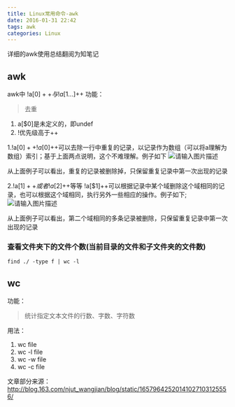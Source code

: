 ```yaml
---
title: Linux常用命令-awk
date: 2016-01-31 22:42
tags: awk
categories: Linux
---
```


详细的awk使用总结翻阅为知笔记
## awk
awk中 !a[$0]++ 与 !a[$1...]++
功能：
> 去重
1. a[$0]是未定义的，即undef
2. !优先级高于++

1.!a[$0]++
!a[$0]++可以去除一行中重复的记录，以记录作为数组（可以将a理解为数组）索引；基于上面两点说明，这个不难理解。例子如下
![请输入图片描述][1]


从上面例子可以看出，重复的记录被删除掉，只保留重复记录中第一次出现的记录

2.!a[$1]++ 或者 !a[$2]++等等
!a[$1]++可以根据记录中某个域删除这个域相同的记录，也可以根据这个域相同，执行另外一些相应的操作。例子如下;
![请输入图片描述][2]

从上面例子可以看出，第二个域相同的多条记录被删除，只保留重复记录中第一次出现的记录

### 查看文件夹下的文件个数(当前目录的文件和子文件夹的文件数)

 `find ./ -type f | wc -l`

  [1]: http://upfriend-blog.stor.sinaapp.com/1.jpg
  [2]: http://upfriend-blog.stor.sinaapp.com/2.jpg

## wc
功能：
> 统计指定文本文件的行数、字数、字符数

用法：
1. wc file
2. wc -l file
3. wc -w file
4. wc -c file


文章部分来源：http://blog.163.com/njut_wangjian/blog/static/16579642520141027103125556/